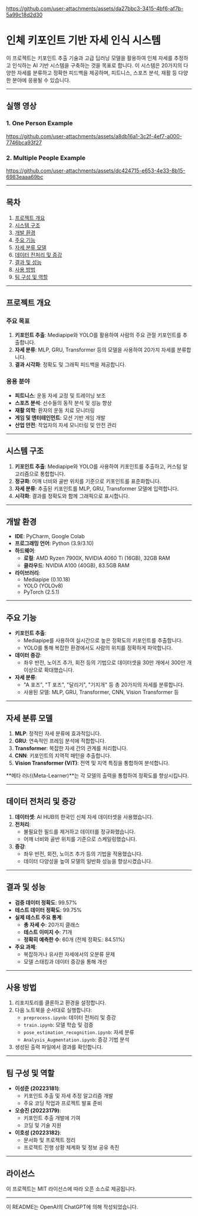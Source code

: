 
https://github.com/user-attachments/assets/da27bbc3-3415-4bf6-af7b-5a99c18d2d30
# 인체 키포인트 기반 자세 인식 시스템

이 프로젝트는 키포인트 추출 기술과 고급 딥러닝 모델을 활용하여 인체 자세를 추정하고 인식하는 AI 기반 시스템을 구축하는 것을 목표로 합니다. 이 시스템은 20가지의 다양한 자세를 분류하고 정확한 피드백을 제공하며, 피트니스, 스포츠 분석, 재활 등 다양한 분야에 응용될 수 있습니다.

---

## 실행 영상

### 1. One Person Example
https://github.com/user-attachments/assets/a8db16a1-3c2f-4ef7-a000-7746bca93f27

### 2. Multiple People Example
https://github.com/user-attachments/assets/dc424715-e653-4e33-8b15-6983eaaa69bc

---



## 목차
1. [프로젝트 개요](#프로젝트-개요)
2. [시스템 구조](#시스템-구조)
3. [개발 환경](#개발-환경)
4. [주요 기능](#주요-기능)
5. [자세 분류 모델](#자세-분류-모델)
6. [데이터 전처리 및 증강](#데이터-전처리-및-증강)
7. [결과 및 성능](#결과-및-성능)
8. [사용 방법](#사용-방법)
9. [팀 구성 및 역할](#팀-구성-및-역할)

---

## 프로젝트 개요
### 주요 목표
1. **키포인트 추출**: Mediapipe와 YOLO를 활용하여 사람의 주요 관절 키포인트를 추출합니다.
2. **자세 분류**: MLP, GRU, Transformer 등의 모델을 사용하여 20가지 자세를 분류합니다.
3. **결과 시각화**: 정확도 및 그래픽 피드백을 제공합니다.

### 응용 분야
- **피트니스**: 운동 자세 교정 및 트레이닝 보조
- **스포츠 분석**: 선수들의 동작 분석 및 성능 향상
- **재활 의학**: 환자의 운동 치료 모니터링
- **게임 및 엔터테인먼트**: 모션 기반 게임 개발
- **산업 안전**: 작업자의 자세 모니터링 및 안전 관리

---

## 시스템 구조
1. **키포인트 추출**: Mediapipe와 YOLO를 사용하여 키포인트를 추출하고, 커스텀 알고리즘으로 통합합니다.
2. **정규화**: 어깨 너비와 골반 위치를 기준으로 키포인트를 표준화합니다.
3. **자세 분류**: 추출된 키포인트를 MLP, GRU, Transformer 모델에 입력합니다.
4. **시각화**: 결과를 정확도와 함께 그래픽으로 표시합니다.

---

## 개발 환경
- **IDE**: PyCharm, Google Colab
- **프로그래밍 언어**: Python (3.9/3.10)
- **하드웨어**:
  - **로컬**: AMD Ryzen 7900X, NVIDIA 4060 Ti (16GB), 32GB RAM
  - **클라우드**: NVIDIA A100 (40GB), 83.5GB RAM
- **라이브러리**:
  - Mediapipe (0.10.18)
  - YOLO (YOLOv8)
  - PyTorch (2.5.1)

---

## 주요 기능
- **키포인트 추출**:
  - Mediapipe를 사용하여 실시간으로 높은 정확도의 키포인트를 추출합니다.
  - YOLO를 통해 복잡한 환경에서도 사람의 위치를 정확하게 파악합니다.
- **데이터 증강**:
  - 좌우 반전, 노이즈 추가, 회전 등의 기법으로 데이터셋을 30만 개에서 300만 개 이상으로 확대했습니다.
- **자세 분류**:
  - "A 포즈", "T 포즈", "달리기", "기지개" 등 총 20가지의 자세를 분류합니다.
  - 사용된 모델: MLP, GRU, Transformer, CNN, Vision Transformer 등

---

## 자세 분류 모델
1. **MLP**: 정적인 자세 분류에 효과적입니다.
2. **GRU**: 연속적인 프레임 분석에 적합합니다.
3. **Transformer**: 복잡한 자세 간의 관계를 처리합니다.
4. **CNN**: 키포인트의 지역적 패턴을 추출합니다.
5. **Vision Transformer (ViT)**: 전역 및 지역 특징을 통합하여 분석합니다.

**메타 러너(Meta-Learner)**는 각 모델의 출력을 통합하여 정확도를 향상시킵니다.

---

## 데이터 전처리 및 증강
1. **데이터셋**: AI HUB의 한국인 신체 자세 데이터셋을 사용했습니다.
2. **전처리**:
   - 불필요한 필드를 제거하고 데이터를 정규화했습니다.
   - 어깨 너비와 골반 위치를 기준으로 스케일링했습니다.
3. **증강**:
   - 좌우 반전, 회전, 노이즈 추가 등의 기법을 적용했습니다.
   - 데이터 다양성을 높여 모델의 일반화 성능을 향상시켰습니다.

---

## 결과 및 성능
- **검증 데이터 정확도**: 99.57%
- **테스트 데이터 정확도**: 99.75%
- **실제 테스트 주요 통계**:
  - **총 자세 수**: 20가지 클래스
  - **테스트 이미지 수**: 71개
  - **정확히 예측한 수**: 60개 (전체 정확도: 84.51%)
- **주요 과제**:
  - 복잡하거나 유사한 자세에서의 오분류 문제
  - 모델 스태킹과 데이터 증강을 통해 개선

---

## 사용 방법
1. 리포지토리를 클론하고 환경을 설정합니다.
2. 다음 노트북을 순서대로 실행합니다:
   - `preprocess.ipynb`: 데이터 전처리 및 증강
   - `train.ipynb`: 모델 학습 및 검증
   - `pose_estimation_recognition.ipynb`: 자세 분류
   - `Analysis_Augmentation.ipynb`: 증강 기법 분석
3. 생성된 출력 파일에서 결과를 확인합니다.

---

## 팀 구성 및 역할
- **이성준 (20223181)**:
  - 키포인트 추출 및 자세 추정 알고리즘 개발
  - 주요 코딩 작업과 프로젝트 발표 준비
- **오승진 (20223179)**:
  - 키포인트 추출 개발에 기여
  - 코딩 및 기술 지원
- **이호성 (20223182)**:
  - 문서화 및 프로젝트 정리
  - 프로젝트 진행 상황 체계화 및 정보 공유 촉진

---

## 라이선스
이 프로젝트는 MIT 라이선스에 따라 오픈 소스로 제공됩니다.

---

이 README는 OpenAI의 ChatGPT에 의해 작성되었습니다.
